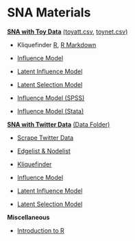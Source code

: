 # SNA Materials


[**SNA with Toy Data**](https://github.com/ShimengDai/SNA_Materials/tree/main/Regular)  [(toyatt.csv](https://github.com/ShimengDai/SNA_Materials/blob/main/Regular/toyatt.csv), [toynet.csv)](https://github.com/ShimengDai/SNA_Materials/blob/main/Regular/toynet.csv)

- Kliquefinder [R](https://github.com/ShimengDai/SNA_Materials/blob/main/Regular/Influence.R), [R Markdown](https://github.com/ShimengDai/SNA_Materials/blob/main/Regular/Influence.Rmd)

- [Influence Model](https://github.com/ShimengDai/SNA_Materials/blob/main/Regular/influence.R)  

- [Latent Influence Model](https://github.com/ShimengDai/SNA_Materials/blob/main/Regular/Latent%20Influence.Rmd) 

- [Latent Selection Model](https://github.com/ShimengDai/SNA_Materials/blob/main/Regular/latent%20factor%20selection%20just%20code.R) 

- [Influence Model (SPSS)](https://github.com/ShimengDai/SNA_Materials/tree/main/SPSS) 

- [Influence Model (Stata)](https://github.com/ShimengDai/SNA_Materials/tree/main/stata) 




[**SNA with Twitter Data**](https://github.com/ShimengDai/SNA_Materials/tree/main/Twitter) [(Data Folder)](https://github.com/ShimengDai/SNA_Materials/tree/main/Twitter/data)

- [Scrape Twitter Data](https://github.com/ShimengDai/SNA_Materials/blob/main/Twitter/Scrape%20Twitter%20Data.Rmd)  

- [Edgelist & Nodelist](https://github.com/ShimengDai/SNA_Materials/blob/main/Twitter/Edgelist_nodelist.Rmd)  

- [Kliquefinder](https://github.com/ShimengDai/SNA_Materials/blob/main/Twitter/Kliqfinr%20Twitter.Rmd)  

- [Influence Model](https://github.com/ShimengDai/SNA_Materials/blob/main/Twitter/The%20Influence%20Model.Rmd) 
  
- [Latent Influence Model](https://github.com/ShimengDai/SNA_Materials/blob/main/Twitter/Latent_Factor_Influence.Rmd) 

- [Latent Selection Model](https://github.com/ShimengDai/SNA_Materials/blob/main/Twitter/latent_selection.Rmd) 


**Miscellaneous**

- [Introduction to R](https://github.com/ShimengDai/SNA_Materials/tree/main/Intro%20to%20R) 
